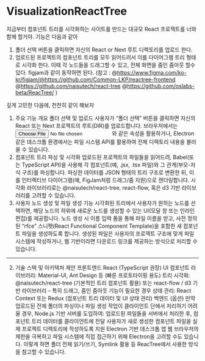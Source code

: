 # VisualizationReactTree

지금부터 컴포넌트 트리를 시각화하는 사이트를 만드는 대규모 React 프로젝트를 너와 함께 할거야. 기능은 다음과 같아

1. 폴더 선택 버튼을 클릭하면 자신의 React or Next 루트 디렉토리를 업로드 한다.
2. 업로드된 프로젝트의 컴포넌트 트리를 모두 읽어드려서 이를 다이어그램 트리 형태로 시각화 한다. 이때 각 노드들을 드래그할 수 있고, 전체 화면을 줌인 줌아웃 할수 있다. figjam과 같이 동작하면 된다. (참고 : @https://www.figma.com/ko-kr/figjam/@https://github.com/Common-LKP/reactree-frontend @https://github.com/naisutech/react-tree @https://github.com/oslabs-beta/ReacTree/ )

깊게 고민한 다음에, 천천히 같이 해보자

1. 주요 기능 개요
   폴더 선택 및 업로드
   사용자가 “폴더 선택” 버튼을 클릭하면 자신의 React 또는 Next 프로젝트의 루트(DIR)를 업로드합니다.
   브라우저에서는 <input type="file" webkitdirectory />와 같은 속성을 활용하거나, Electron 같은 데스크톱 환경에서는 파일 시스템 API를 활용하여 전체 디렉토리 내용을 불러올 수 있습니다.
2. 컴포넌트 트리 파싱 및 시각화
   업로드된 프로젝트의 파일들을 읽어드려, Babel(또는 TypeScript API)을 사용해 각 컴포넌트(예, .jsx, .tsx 파일)와 그 관계(부모-자식 구조)를 파싱합니다.
   파싱한 데이터를 JSON 형태의 트리 구조로 변환한 뒤, 이를 인터랙티브 다이어그램(예, FigJam처럼 드래그/줌 지원)으로 렌더링합니다.
   시각화 라이브러리로는 @naisutech/react-tree, react-flow, 혹은 d3 기반 라이브러리를 고려할 수 있습니다.
3. 사용자 노드 생성 및 파일 생성 기능
   시각화된 트리에서 사용자가 원하는 노드를 선택하면, 해당 노드의 하위에 새로운 노드를 생성할 수 있는 UI(모달 창 또는 인라인 편집)를 제공합니다.
   노드 생성 시 이름 입력 폼을 통해 파일 이름을 받고, 사전 정의된 “rfce” 스니펫(React Functional Component Template)을 포함한 새 컴포넌트 파일을 생성하도록 합니다.
   생성된 파일은 사용자의 프로젝트 구조에 맞게 파일 시스템에 작성하거나, 웹 기반이라면 다운로드 링크를 제공하는 방식으로 처리할 수 있습니다.

---

2. 기술 스택 및 아키텍처 제안
   프론트엔드
   React (TypeScript 권장)
   UI 컴포넌트 라이브러리: Material-UI, Ant Design 등 (빠른 프로토타이핑 용도)
   트리 시각화:
   @naisutech/react-tree (기본적인 트리 컴포넌트 활용)
   또는 react-flow / d3 기반 라이브러리 – 특히 드래그, 줌인 줌아웃 기능이 필요한 경우
   상태 관리: React Context 또는 Redux (컴포넌트 트리 데이터 및 UI 상태 관리)
   백엔드 (옵션)
   만약 업로드된 전체 폴더의 파싱이나 파일 생성 작업이 클라이언트 단에서 처리하기 어려울 경우, Node.js 기반 서버를 도입하여:
   업로드된 파일들을 서버에서 처리한 후, 컴포넌트 트리 데이터를 클라이언트에 전달
   사용자가 새로 생성한 컴포넌트 파일을 실제 프로젝트 디렉토리에 작성하도록 지원
   Electron 기반 데스크톱 앱
   웹 브라우저의 제한을 극복하고 파일 시스템에 직접 접근하기 위해 Electron을 고려할 수도 있습니다. 이렇게 하면 폴더 전체 읽기/쓰기, Symlink 활용 등 ReacTree에서 사용한 방식을 참고할 수 있습니다.
